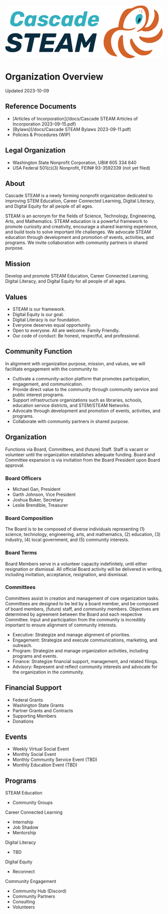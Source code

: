 <style>
  .header {
    display: none;
  }
  .footer {
    display: none;
  }
</style>

[![Cascade STEAM Logo](/assets/images/Cascade_STEAM_horizontal_logo_primary_1.png)](https://cascadesteam.org)

# Organization Overview
Updated 2023-10-09

## Reference Documents
- [Articles of Incorporation](/docs/Cascade STEAM Articles of Incorporation 2023-09-15.pdf)
- [Bylaws](/docs/Cascade STEAM Bylaws 2023-09-11.pdf)
- Policies & Procedures (WIP)

## Legal Organization
- Washington State Nonprofit Corporation, UBI# 605 334 640
- USA Federal 501(c)(3) Nonprofit, FEIN# 93-3592339 (not yet filed)

## About
Cascade STEAM is a newly forming nonprofit organization dedicated to improving STEM Education, Career Connected Learning, Digital Literacy, and Digital Equity for all people of all ages.

STEAM is an acronym for the fields of Science, Technology, Engineering, Arts, and Mathematics. STEAM education is a powerful framework to promote curiosity and creativity, encourage a shared learning experience, and build tools to solve important life challenges. We advocate STEAM education through development and promotion of events, activities, and programs. We invite collaboration with community partners in shared purpose.

## Mission
Develop and promote STEAM Education, Career Connected Learning, Digital Literacy, and Digital Equity for all people of all ages.

## Values
- STEAM is our framework.
- Digital Equity is our goal.
- Digital Literacy is our foundation.
- Everyone deserves equal opportunity.
- Open to everyone. All are welcome. Family Friendly.
- Our code of conduct: Be honest, respectful, and professional.

## Community Function

In alignment with organization purpose, mission, and values, we will facilitate engagement with the community to:

- Cultivate a community-action platform that promotes participation, engagement, and communication.
- Provide direct value to the community through community service and public interest programs.
- Support infrastructure organizations such as libraries, schools, education service districts, and STEM/STEAM Networks.
- Advocate through development and promotion of events, activities, and programs.
- Collaborate with community partners in shared purpose.

## Organization
Functions via Board, Committees, and (future) Staff. Staff is vacant or volunteer until the organization establishes adequate funding. Board and Committee expansion is via invitation from the Board President upon Board approval.

### Board Officers
- Michael Gan, President
- Garth Johnson, Vice President
- Joshua Buker, Secretary
- Leslie Brendible, Treasurer

### Board Composition
The Board is to be composed of diverse individuals representing (1) science, technology, engineering, arts, and mathematics, (2) education, (3) industry, (4) local government, and (5) community interests.

### Board Terms
Board Members serve in a volunteer capacity indefinitely, until either resignation or dismissal. All official Board activity will be delivered in writing, including invitation, acceptance, resignation, and dismissal.

### Committees
Committees assist in creation and management of core organization tasks. Committees are designed to be led by a board member, and be composed of board members, (future) staff, and community members. Objectives are determined by agreement between the Board and each respective Committee. Input and participation from the community is incredibly important to ensure alignment of community interests.

- Executive: Strategize and manage alignment of priorities.
- Engagement: Strategize and execute communications, marketing, and outreach.
- Program: Strategize and manage organization activities, including programs and events.
- Finance: Strategize financial support, management, and related filings.
- Advisory: Represent and reflect community interests and advocate for the organization in the community.

## Financial Support
- Federal Grants
- Washington State Grants
- Partner Grants and Contracts
- Supporting Members
- Donations

## Events
- Weekly Virtual Social Event
- Monthly Social Event
- Monthly Community Service Event (TBD)
- Monthly Education Event (TBD)

## Programs
STEAM Education
- Community Groups

Career Connected Learning
- Internship
- Job Shadow
- Mentorship

Digital Literacy
- TBD

Digital Equity
- Reconnect

Community Engagement
- Community Hub (Discord)
- Community Partners
- Consulting
- Volunteers
